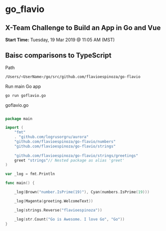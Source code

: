 # go_flavio

## X-Team Challenge to Build an App in Go and Vue

**Start Time:** Tuesday, 19 Mar 2019 @ 11:05 AM (MST)

## Baisc comparisons to TypeScript

Path
```bash
/Users/<UserName>/go/src/github.com/flavioespinoza/go-flavio
```

Run main Go app
```bash
go run goflavio.go
```

goflavio.go
```go

package main

import (
	"fmt"
	. "github.com/logrusorgru/aurora"
	"github.com/flavioespinoza/go-flavio/numbers"
    "github.com/flavioespinoza/go-flavio/strings"	
    
	"github.com/flavioespinoza/go-flavio/strings/greetings" 
	greet "strings"// Nested package as alias 'greet'
)

var _log = fmt.Println

func main() {

	_log(Brown("number.IsPrime(19)"), Cyan(numbers.IsPrime(19)))

	_log(Magenta(greeting.WelcomeText))

	_log(strings.Reverse("flavioespinoza"))

	_log(str.Count("Go is Awesome. I love Go", "Go"))
}

```